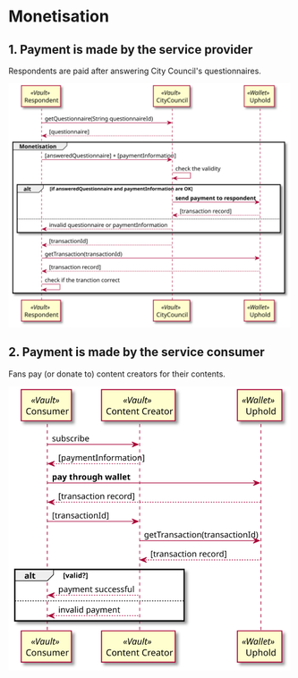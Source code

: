 # Monetisation

## 1. Payment is made by the service provider

Respondents are paid after answering City Council's questionnaires.



![monetisation](images/service-provider-to-consumer/service-provider-to-consumer.svg)



## 2. Payment is made by the service consumer

Fans pay (or donate to) content creators for their contents.

![monetisation](images/consumer-to-service-provider/consumer-to-service-provider.svg)



